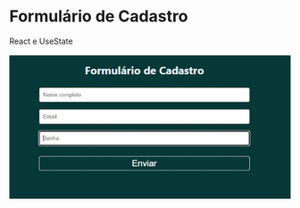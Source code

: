 # Formulário de Cadastro
 React e UseState
<br/>
<br/>
![Formulario](https://raw.githubusercontent.com/Ivanrabelo83/Formulario_React/master/src/assets/img.JPG)
